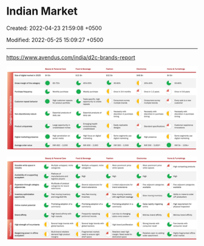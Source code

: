 # Indian Market

Created: 2022-04-23 21:59:08 +0500

Modified: 2022-05-25 15:09:27 +0500

---

<https://www.avendus.com/india/d2c-brands-report>

![image](media/Business_Indian-Market-image1.jpeg)

![image](media/Business_Indian-Market-image2.jpeg)

